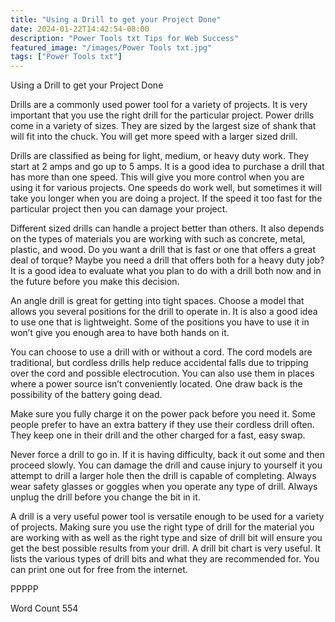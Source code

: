```yaml
---
title: "Using a Drill to get your Project Done"
date: 2024-01-22T14:42:54-08:00
description: "Power Tools txt Tips for Web Success"
featured_image: "/images/Power Tools txt.jpg"
tags: ["Power Tools txt"]
---
```


Using a Drill to get your Project Done

Drills are a commonly used power tool for a variety of projects. It is very important that you use the right drill for the particular project. Power drills come in a variety of sizes. They are sized by the largest size of shank that will fit into the chuck. You will get more speed with a larger sized drill. 

Drills are classified as being for light, medium, or heavy duty work. They start at 2 amps and go up to 5 amps. It is a good idea to purchase a drill that has more than one speed. This will give you more control when you are using it for various projects. One speeds do work well, but sometimes it will take you longer when you are doing a project. If the speed it too fast for the particular project then you can damage your project. 

Different sized drills can handle a project better than others. It also depends on the types of materials you are working with such as concrete, metal, plastic, and wood. Do you want a drill that is fast or one that offers a great deal of torque? Maybe you need a drill that offers both for a heavy duty job? It is a good idea to evaluate what you plan to do with a drill both now and in the future before you make this decision. 

An angle drill is great for getting into tight spaces. Choose a model that allows you several positions for the drill to operate in. It is also a good idea to use one that is lightweight. Some of the positions you have to use it in won’t give you enough area to have both hands on it. 

You can choose to use a drill with or without a cord. The cord models are traditional, but cordless drills help reduce accidental falls due to tripping over the cord and possible electrocution. You can also use them in places where a power source isn’t conveniently located. One draw back is the possibility of the battery going dead. 

Make sure you fully charge it on the power pack before you need it. Some people prefer to have an extra battery if they use their cordless drill often. They keep one in their drill and the other charged for a fast, easy swap. 

Never force a drill to go in. If it is having difficulty, back it out some and then proceed slowly. You can damage the drill and cause injury to yourself it you attempt to drill a larger hole then the drill is capable of completing. Always wear safety glasses or goggles when you operate any type of drill. Always unplug the drill before you change the bit in it. 

A drill is a very useful power tool is versatile enough to be used for a variety of projects. Making sure you use the right type of drill for the material you are working with as well as the right type and size of drill bit will ensure you get the best possible results from your drill. A drill bit chart is very useful. It lists the various types of drill bits and what they are recommended for. You can print one out for free from the internet. 

PPPPP

Word Count 554

